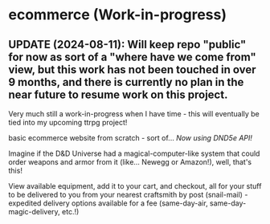 # ecommerce (Work-in-progress)

## UPDATE (2024-08-11): Will keep repo "public" for now as sort of a "where have we come from" view, but this work has not been touched in over 9 months, and there is currently no plan in the near future to resume work on this project.

Very much still a work-in-progress when I have time - this will eventually be tied into my upcoming ttrpg project!

basic ecommerce website from scratch - sort of... *Now using DND5e API!*

Imagine if the D&D Universe had a magical-computer-like system that could order weapons and armor from it (like... Newegg or Amazon!), well, that's this!

View available equipment, add it to your cart, and checkout, all for your stuff to be delivered to you from your nearest craftsmith by post (snail-mail) - expedited delivery options available for a fee (same-day-air, same-day-magic-delivery, etc.!)
